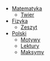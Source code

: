 <style>
    .mume {
        font-size: x-large;
    }
</style>

- [Matematyka](math.html)
    - [Twier](interia/twier.html)
- [Fizyka](fiz.html)
    - [Zeszyt](fiz-zeszyt/index.html)
- [Polski](polski.html)
    - [Motywy](motywy/index.html)
    - [Lektury](lektury.html)
    - [Maksymy](maksymy.html)